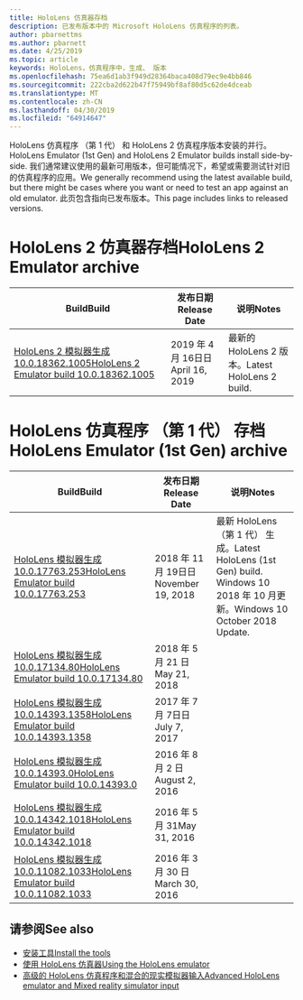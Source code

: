 ```yaml
---
title: HoloLens 仿真器存档
description: 已发布版本中的 Microsoft HoloLens 仿真程序的列表。
author: pbarnettms
ms.author: pbarnett
ms.date: 4/25/2019
ms.topic: article
keywords: HoloLens，仿真程序中，生成、 版本
ms.openlocfilehash: 75ea6d1ab3f949d28364baca408d79ec9e4bb846
ms.sourcegitcommit: 222cba2d622b47f75949bf8af80d5c62de4dceab
ms.translationtype: MT
ms.contentlocale: zh-CN
ms.lasthandoff: 04/30/2019
ms.locfileid: "64914647"
---
```

<span data-ttu-id="cf133-104">HoloLens 仿真程序 （第 1 代） 和 HoloLens 2 仿真程序版本安装的并行。</span><span class="sxs-lookup"><span data-stu-id="cf133-104">HoloLens Emulator (1st Gen) and HoloLens 2 Emulator builds install side-by-side.</span></span> <span data-ttu-id="cf133-105">我们通常建议使用的最新可用版本，但可能情况下，希望或需要测试针对旧的仿真程序的应用。</span><span class="sxs-lookup"><span data-stu-id="cf133-105">We generally recommend using the latest available build, but there might be cases where you want or need to test an app against an old emulator.</span></span> <span data-ttu-id="cf133-106">此页包含指向已发布版本。</span><span class="sxs-lookup"><span data-stu-id="cf133-106">This page includes links to released versions.</span></span>


# <a name="hololens-2-emulator-archive"></a><span data-ttu-id="cf133-107">HoloLens 2 仿真器存档</span><span class="sxs-lookup"><span data-stu-id="cf133-107">HoloLens 2 Emulator archive</span></span>


|  <span data-ttu-id="cf133-108">Build</span><span class="sxs-lookup"><span data-stu-id="cf133-108">Build</span></span> |  <span data-ttu-id="cf133-109">发布日期</span><span class="sxs-lookup"><span data-stu-id="cf133-109">Release Date</span></span> |  <span data-ttu-id="cf133-110">说明</span><span class="sxs-lookup"><span data-stu-id="cf133-110">Notes</span></span> | 
|----------|----------|----------|
|  [<span data-ttu-id="cf133-111">HoloLens 2 模拟器生成 10.0.18362.1005</span><span class="sxs-lookup"><span data-stu-id="cf133-111">HoloLens 2 Emulator build 10.0.18362.1005</span></span>](https://go.microsoft.com/fwlink/?linkid=2087187) | <span data-ttu-id="cf133-112">2019 年 4 月 16日日</span><span class="sxs-lookup"><span data-stu-id="cf133-112">April 16, 2019</span></span> | <span data-ttu-id="cf133-113">最新的 HoloLens 2 版本。</span><span class="sxs-lookup"><span data-stu-id="cf133-113">Latest HoloLens 2 build.</span></span> |


# <a name="hololens-emulator-1st-gen-archive"></a><span data-ttu-id="cf133-114">HoloLens 仿真程序 （第 1 代） 存档</span><span class="sxs-lookup"><span data-stu-id="cf133-114">HoloLens Emulator (1st Gen) archive</span></span>


|  <span data-ttu-id="cf133-115">Build</span><span class="sxs-lookup"><span data-stu-id="cf133-115">Build</span></span> |  <span data-ttu-id="cf133-116">发布日期</span><span class="sxs-lookup"><span data-stu-id="cf133-116">Release Date</span></span> |  <span data-ttu-id="cf133-117">说明</span><span class="sxs-lookup"><span data-stu-id="cf133-117">Notes</span></span> | 
|----------|----------|----------|
|  [<span data-ttu-id="cf133-118">HoloLens 模拟器生成 10.0.17763.253</span><span class="sxs-lookup"><span data-stu-id="cf133-118">HoloLens Emulator build 10.0.17763.253</span></span>](https://go.microsoft.com/fwlink/?linkid=2065980) | <span data-ttu-id="cf133-119">2018 年 11 月 19日日</span><span class="sxs-lookup"><span data-stu-id="cf133-119">November 19, 2018</span></span> | <span data-ttu-id="cf133-120">最新 HoloLens （第 1 代） 生成。</span><span class="sxs-lookup"><span data-stu-id="cf133-120">Latest HoloLens (1st Gen) build.</span></span> <span data-ttu-id="cf133-121">Windows 10 2018 年 10 月更新。</span><span class="sxs-lookup"><span data-stu-id="cf133-121">Windows 10 October 2018 Update.</span></span> |
|  [<span data-ttu-id="cf133-122">HoloLens 模拟器生成 10.0.17134.80</span><span class="sxs-lookup"><span data-stu-id="cf133-122">HoloLens Emulator build 10.0.17134.80</span></span>](https://go.microsoft.com/fwlink/?linkid=874531) | <span data-ttu-id="cf133-123">2018 年 5 月 21 日</span><span class="sxs-lookup"><span data-stu-id="cf133-123">May 21, 2018</span></span> | 
|  [<span data-ttu-id="cf133-124">HoloLens 模拟器生成 10.0.14393.1358</span><span class="sxs-lookup"><span data-stu-id="cf133-124">HoloLens Emulator build 10.0.14393.1358</span></span>](https://go.microsoft.com/fwlink/?linkid=852626) |  <span data-ttu-id="cf133-125">2017 年 7 月 7日日</span><span class="sxs-lookup"><span data-stu-id="cf133-125">July 7, 2017</span></span> |
|  [<span data-ttu-id="cf133-126">HoloLens 模拟器生成 10.0.14393.0</span><span class="sxs-lookup"><span data-stu-id="cf133-126">HoloLens Emulator build 10.0.14393.0</span></span>](http://go.microsoft.com/fwlink/?LinkID=823018) |  <span data-ttu-id="cf133-127">2016 年 8 月 2 日</span><span class="sxs-lookup"><span data-stu-id="cf133-127">August 2, 2016</span></span> |
|  [<span data-ttu-id="cf133-128">HoloLens 模拟器生成 10.0.14342.1018</span><span class="sxs-lookup"><span data-stu-id="cf133-128">HoloLens Emulator build 10.0.14342.1018</span></span>](http://go.microsoft.com/fwlink/?LinkID=823018) |  <span data-ttu-id="cf133-129">2016 年 5 月 31</span><span class="sxs-lookup"><span data-stu-id="cf133-129">May 31, 2016</span></span> |
|  [<span data-ttu-id="cf133-130">HoloLens 模拟器生成 10.0.11082.1033</span><span class="sxs-lookup"><span data-stu-id="cf133-130">HoloLens Emulator build 10.0.11082.1033</span></span>](http://go.microsoft.com/fwlink/?LinkID=724053) |  <span data-ttu-id="cf133-131">2016 年 3 月 30 日</span><span class="sxs-lookup"><span data-stu-id="cf133-131">March 30, 2016</span></span> |

## <a name="see-also"></a><span data-ttu-id="cf133-132">请参阅</span><span class="sxs-lookup"><span data-stu-id="cf133-132">See also</span></span>
* [<span data-ttu-id="cf133-133">安装工具</span><span class="sxs-lookup"><span data-stu-id="cf133-133">Install the tools</span></span>](install-the-tools.md)
* [<span data-ttu-id="cf133-134">使用 HoloLens 仿真器</span><span class="sxs-lookup"><span data-stu-id="cf133-134">Using the HoloLens emulator</span></span>](using-the-hololens-emulator.md)
* [<span data-ttu-id="cf133-135">高级的 HoloLens 仿真程序和混合的现实模拟器输入</span><span class="sxs-lookup"><span data-stu-id="cf133-135">Advanced HoloLens emulator and Mixed reality simulator input</span></span>](advanced-hololens-emulator-and-mixed-reality-simulator-input.md)
